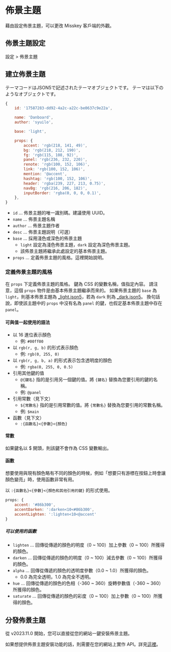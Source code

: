 # 佈景主題

藉由設定佈景主題，可以更改 Misskey 客戶端的外觀。

## 佈景主題設定

設定 > 佈景主題

## 建立佈景主題

テーマコードはJSON5で記述されたテーマオブジェクトです。
テーマは以下のようなオブジェクトです。

```js
{
	id: '17587283-dd92-4a2c-a22c-be0637c9e22a',

	name: 'Danboard',
	author: 'syuilo',

	base: 'light',

	props: {
		accent: 'rgb(218, 141, 49)',
		bg: 'rgb(218, 212, 190)',
		fg: 'rgb(115, 108, 92)',
		panel: 'rgb(236, 232, 220)',
		renote: 'rgb(100, 152, 106)',
		link: 'rgb(100, 152, 106)',
		mention: '@accent',
		hashtag: 'rgb(100, 152, 106)',
		header: 'rgba(239, 227, 213, 0.75)',
		navBg: 'rgb(216, 206, 182)',
		inputBorder: 'rgba(0, 0, 0, 0.1)',
	},
}

```

- `id` ... 佈景主題的唯一識別碼。建議使用 UUID。
- `name` ... 佈景主題名稱
- `author` ... 佈景主題作者
- `desc` ... 佈景主題説明（可選）
- `base` ... 採用淺色或深色的佈景主題
  - `light` 設定為淺色佈景主題，`dark` 設定為深色佈景主題。
  - 該佈景主題將繼承此處設定的基本佈景主題。
- `props` ... 定義佈景主題的風格。這裡開始說明。

### 定義佈景主題的風格

在 `props` 下定義佈景主題的風格。
鍵為 CSS 的變數名稱，值指定內容。
請注意，這個 `props` 物件是由基本佈景主題繼承而來的。
如果佈景主題的 `base` 為 `light`，則基本佈景主題為 [\_light.json5][_light.json5]，若為 `dark` 則為 [\_dark.json5][_dark.json5]。
換句話說，即使該主題中的 `props` 中沒有名為 `panel` 的鍵，也假定基本佈景主題中存在 `panel`。

[_light.json5]: https://github.com/misskey-dev/misskey/blob/develop/packages/frontend/src/themes/_light.json5

[_dark.json5]: https://github.com/misskey-dev/misskey/blob/develop/packages/frontend/src/themes/_dark.json5

#### 可與值一起使用的語法

- 以 16 進位表示顏色
  - 例: `#00ff00`
- 以 `rgb(r, g, b)` 的形式表示顏色
  - 例: `rgb(0, 255, 0)`
- 以 `rgb(r, g, b, a)` 的形式表示包含透明度的顏色
  - 例: `rgba(0, 255, 0, 0.5)`
- 引用其他鍵的值
  - `@{鍵名}` 指的是引用另一個鍵的值。將 `{鍵名}` 替換為您要引用的鍵的名稱。
  - 例: `@panel`
- 引用常數（見下文）
  - `${常數名}` 指的是引用常數的值。將 `{常數名}` 替換為您要引用的常數名稱。
  - 例: `$main`
- 函數（見下文）
  - `:{函數名}<{參數}<{顏色}`

#### 常數

如果鍵名以 $ 開頭，則該鍵不會作為 CSS 變數輸出。

#### 函數

想要使用與現有顏色略有不同的顏色的時候，例如「想要只有游標在按鈕上時會讓顏色變亮」時，使用函數非常有用。

以 `:{函數名}<{參數}<{顏色和其他引用的鍵}` 的形式使用。

```js
props: {
	accent: '#86b300',
	accentDarken: ':darken<10<#86b300',
	accentLighten: ':lighten<10<@accent'
}
```

##### 可以使用的函數

- `lighten` ... 回傳從傳遞的顏色的明度（0 \~ 100）加上參數（0 \~ 100）所獲得的顏色。
- `darken` ... 回傳從傳遞的顏色的明度（0 \~ 100）減去參數（0 \~ 100）所獲得的顏色。
- `alpha` ... 回傳從傳遞的顏色的透明度參數（0.0 \~ 1.0）所獲得的顏色。
  - 0.0 為完全透明，1.0 為完全不透明。
- `hue` ... 回傳從傳遞的顏色的色相（-360 \~ 360）旋轉參數值（-360 \~ 360）所獲得的顏色。
- `saturate` ... 回傳從傳遞的顏色的彩度（0 \~ 100）加上參數（0 \~ 100）所獲得的顏色。

## 分發佈景主題

從 v2023.11.0 開始，您可以直接從您的網站一鍵安裝佈景主題。

如果想提供佈景主題安裝功能的話，則需要在您的網站上實作 API。詳見[這裡](../../for-developers/publish-on-your-website/)。
